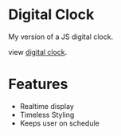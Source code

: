# Digital Clock

My version of a JS digital clock.

<p>view <a href="https://duanemcd.github.io/clock/">digital clock</a>.</p>

# Features

<ul> 
    <li> Realtime display</li>
    <li> Timeless Styling</li>
    <li> Keeps user on schedule</li>
</ul>
